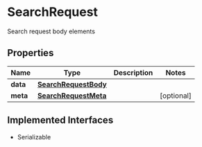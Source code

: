 

# SearchRequest

Search request body elements

## Properties

Name | Type | Description | Notes
------------ | ------------- | ------------- | -------------
**data** | [**SearchRequestBody**](SearchRequestBody.md) |  | 
**meta** | [**SearchRequestMeta**](SearchRequestMeta.md) |  |  [optional]


## Implemented Interfaces

* Serializable


